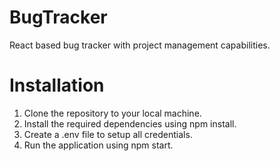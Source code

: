 # BugTracker
React based bug tracker with project management capabilities.

# Installation

1. Clone the repository to your local machine.
2. Install the required dependencies using npm install.
3. Create a .env file to setup all credentials.
5. Run the application using npm start.

